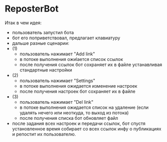 # ReposterBot

Итак в чем идея:
- пользователь запустил бота
- бот его поприветствовал, предлагает клавиатуру
- дальше разные сценарии:
- (1)
  - пользователь нажимает "Add link" 
  - в потоке выполнения ожиlается список ссылок
  - после получения ссылок бот сохраняет их в файле устанавливая стандартные настройки
- (2)
  - пользователь нажимает "Settings"
  - в потоке выполнения ожидается изменение настроек
  - после получения настроек бот сохраняет их в файле
- (3)
  - пользователь нажимает "Del link"
  - в потоке выполнения ожидается список на удаление (если удалять нечего или неоткуда, то выход из потока)
  - после получения списка бот обновляет файл
- после задания всех настроек и передачи ссылок, бот спустя установленное время собирает со всех ссылок 
инфу о публикациях и репостит их пользователю.